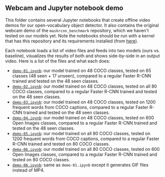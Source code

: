 ## Webcam and Jupyter notebook demo

This folder contains several Jupyter notebooks that create offline video demos for our open-vocabulary object detector. It also contains the original webcam demo of the `maskrcnn_benchmark` repository, which we haven't tested on our models yet. Note the notebooks should be run with a kernel that has this repository and its requirements installed (from [here](../INSTALL.md)). 

Each notebook loads a list of video files and feeds into two models (ours vs. baseline), visualizes the results of both and shows side-by-side in an output video. Here is a list of the files and what each does:

* [`demo-01.ipynb`](demo-01.ipynb): our model trained on 48 COCO classes, tested on 65 classes (48 seen + 17 unseen), compared to a regular Faster R-CNN trained and tested on the 48 seen classes.
* [`demo-02.ipynb`](demo-02.ipynb): our model trained on 48 COCO classes, tested on all 80 COCO classes, compared to a regular Faster R-CNN trained and tested on the 48 seen classes.
* [`demo-03.ipynb`](demo-03.ipynb): our model trained on 48 COCO classes, tested on 1200 frequent words from COCO captions, compared to a regular Faster R-CNN trained and tested on the 48 seen classes.
* [`demo-04.ipynb`](demo-04.ipynb): our model trained on 48 COCO classes, tested on 600 Open Images classes, compared to a regular Faster R-CNN trained and tested on the 48 seen classes.
* [`demo-05.ipynb`](demo-05.ipynb): our model trained on all 80 COCO classes, tested on 1200 frequent words from COCO captions, compared to a regular Faster R-CNN trained and tested on 80 COCO classes.
* [`demo-06.ipynb`](demo-06.ipynb): our model trained on all 80 COCO classes, tested on 600 Open Images classes, compared to a regular Faster R-CNN trained and tested on 80 COCO classes.
* [`demo-06.ipynb`](demo-06.ipynb): same as `demo-01.ipynb` except it generates GIF files instead of MP4.



